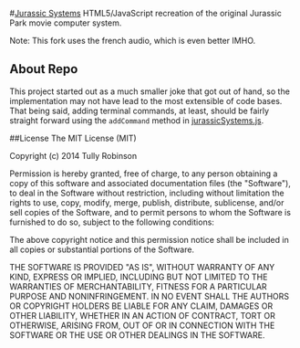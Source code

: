 #[Jurassic Systems](http://www.jurassicsystems.com)
HTML5/JavaScript recreation of the original Jurassic Park movie computer system.

Note: This fork uses the french audio, which is even better IMHO.

## About Repo
This project started out as a much smaller joke that got out of hand, so the implementation may not have lead to the most extensible of code bases. That being said, adding terminal commands, at least, should be fairly straight forward using the `addCommand` method in [jurassicSystems.js](https://github.com/tojrobinson/jurassicsystems.com/blob/master/static/js/jurassicSystems.js).

##License
The MIT License (MIT)

Copyright (c) 2014 Tully Robinson

Permission is hereby granted, free of charge, to any person obtaining a copy of
this software and associated documentation files (the "Software"), to deal in
the Software without restriction, including without limitation the rights to
use, copy, modify, merge, publish, distribute, sublicense, and/or sell copies of
the Software, and to permit persons to whom the Software is furnished to do so,
subject to the following conditions:

The above copyright notice and this permission notice shall be included in all
copies or substantial portions of the Software.

THE SOFTWARE IS PROVIDED "AS IS", WITHOUT WARRANTY OF ANY KIND, EXPRESS OR
IMPLIED, INCLUDING BUT NOT LIMITED TO THE WARRANTIES OF MERCHANTABILITY, FITNESS
FOR A PARTICULAR PURPOSE AND NONINFRINGEMENT. IN NO EVENT SHALL THE AUTHORS OR
COPYRIGHT HOLDERS BE LIABLE FOR ANY CLAIM, DAMAGES OR OTHER LIABILITY, WHETHER
IN AN ACTION OF CONTRACT, TORT OR OTHERWISE, ARISING FROM, OUT OF OR IN
CONNECTION WITH THE SOFTWARE OR THE USE OR OTHER DEALINGS IN THE SOFTWARE.
